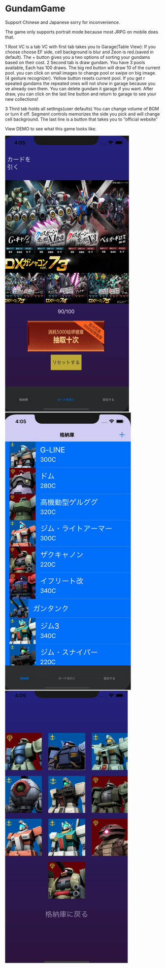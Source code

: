 # GundamGame
Support Chinese and Japanese sorry for inconvenience.

The game only supports portrait mode because most JRPG on mobile does that.

1 Root VC is a tab VC with first tab takes you to Garage(Table View):
											If you choose choose EF side, cell background is blur 										and Zeon is red.(saved in default). The + button gives you a two
										options of sorting your gundams based on their cost.
2 Second tab is draw gundam.
											You have 3 pools available, Each has 100 draws. The big 
										red button will draw 10 of the current pool. you can click on small
										images to change pool or swipe on big image.(4 gesture 										recognizer). Yellow button resets current pool. If you get r										epeated gundams the repeated ones will not show in garage 										because you ve already own them. You can delete gundam it 										garage if you want. After draw, you can click on the last line 										button and return to garage to see your new collections!

3 Third tab holds all settings(user defaults)
											You can change volume of BGM or turn it off. Segment 										controls memorizes the side you pick and will change cell 										background. The last line is a button that takes you to “official 										website”

View DEMO to see what this game looks like.

![Alt Text](DEMO/1.png)
![Alt Text](DEMO/2.png)
![Alt Text](DEMO/3.png)
